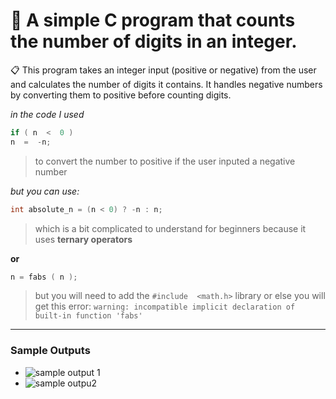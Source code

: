 
# 📌 A simple C program that counts the number of digits in an integer.  

📋 This program takes an integer input (positive or negative) from the user and calculates the number of digits it contains. It handles negative numbers by converting them to positive before counting digits.  

*in the code I used*
```c
if ( n  <  0 )
n  =  -n;
```
>to convert the number to positive if the user inputed a negative number

*but you can use:*
```c
int absolute_n = (n < 0) ? -n : n;
```
>which is a bit complicated to understand for beginners because it uses **ternary operators**

**or**
```c
n = fabs ( n );
```
>but you will need to add the `#include  <math.h>` library
>or else you will get this error: `warning: incompatible implicit declaration of built-in function 'fabs'`
---
### Sample Outputs
- ![sample output 1](https://github.com/zoreladrean/C-language-codes/blob/main/digit-counter/sampleOutput1.PNG)
- ![sample outpu2](https://github.com/zoreladrean/C-language-codes/blob/main/digit-counter/sampleOutput2.PNG)